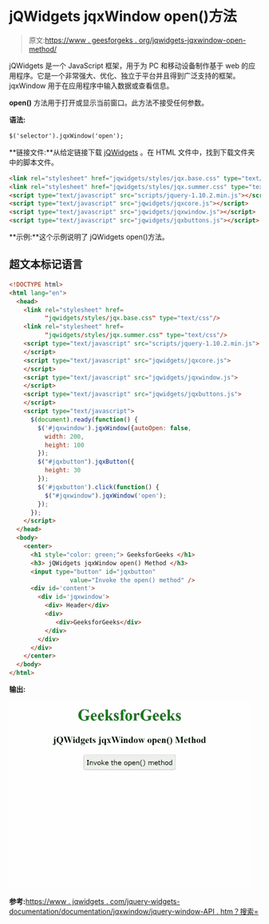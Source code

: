 # jQWidgets jqxWindow open()方法

> 原文:[https://www . geesforgeks . org/jqwidgets-jqxwindow-open-method/](https://www.geeksforgeeks.org/jqwidgets-jqxwindow-open-method/)

jQWidgets 是一个 JavaScript 框架，用于为 PC 和移动设备制作基于 web 的应用程序。它是一个非常强大、优化、独立于平台并且得到广泛支持的框架。jqxWindow 用于在应用程序中输入数据或查看信息。

**open()** 方法用于打开或显示当前窗口。此方法不接受任何参数。

**语法:**

```html
$('selector').jqxWindow('open');
```

**链接文件:**从给定链接下载 [jQWidgets](https://www.jqwidgets.com/download/) 。在 HTML 文件中，找到下载文件夹中的脚本文件。

```html
<link rel="stylesheet" href="jqwidgets/styles/jqx.base.css" type="text/css" />
<link rel="stylesheet" href="jqwidgets/styles/jqx.summer.css" type="text/css" />
<script type="text/javascript" src="scripts/jquery-1.10.2.min.js"></script>
<script type="text/javascript" src="jqwidgets/jqxcore.js"></script>
<script type="text/javascript" src="jqwidgets/jqxwindow.js"></script>
<script type="text/javascript" src="jqwidgets/jqxbuttons.js"></script>
```

**示例:**这个示例说明了 jQWidgets open()方法。

## 超文本标记语言

```html
<!DOCTYPE html>
<html lang="en">
  <head>
    <link rel="stylesheet" href=
          "jqwidgets/styles/jqx.base.css" type="text/css"/>
    <link rel="stylesheet" href=
          "jqwidgets/styles/jqx.summer.css" type="text/css"/>
    <script type="text/javascript" src="scripts/jquery-1.10.2.min.js">
    </script>
    <script type="text/javascript" src="jqwidgets/jqxcore.js">
    </script>
    <script type="text/javascript" src="jqwidgets/jqxwindow.js">
    </script>
    <script type="text/javascript" src="jqwidgets/jqxbuttons.js">
    </script>
    <script type="text/javascript">
      $(document).ready(function() {
        $('#jqxwindow').jqxWindow({autoOpen: false,
          width: 200,
          height: 100
        });
        $("#jqxbutton").jqxButton({
          height: 30
        });
        $('#jqxbutton').click(function() {
          $("#jqxwindow").jqxWindow('open');
        });
      });
    </script>
  </head>
  <body>
    <center>
      <h1 style="color: green;"> GeeksforGeeks </h1>
      <h3> jQWidgets jqxWindow open() Method </h3>
      <input type="button" id="jqxbutton" 
                 value="Invoke the open() method" />
      <div id='content'>
        <div id='jqxwindow'>
          <div> Header</div>
          <div>
             <div>GeeksforGeeks</div>
          </div>
        </div>
      </div>
    </center>
  </body>
</html>
```

**输出:**

![](img/4d05dd85d5c5f0b882f272f4c98586ba.png)

**参考:**[https://www . jqwidgets . com/jquery-widgets-documentation/documentation/jqxwindow/jquery-window-API . htm？搜索=](https://www.jqwidgets.com/jquery-widgets-documentation/documentation/jqxwindow/jquery-window-api.htm?search=)
